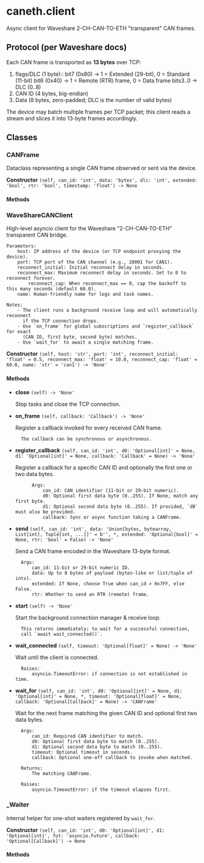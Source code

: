 # caneth.client

Async client for Waveshare 2-CH-CAN-TO-ETH "transparent" CAN frames.

Protocol (per Waveshare docs)
-----------------------------
Each CAN frame is transported as **13 bytes** over TCP:

1. flags/DLC (1 byte)::
     bit7 (0x80) -> 1 = Extended (29-bit), 0 = Standard (11-bit)
     bit6 (0x40) -> 1 = Remote (RTR) frame, 0 = Data frame
     bits3..0    -> DLC (0..8)
2. CAN ID (4 bytes, big-endian)
3. Data (8 bytes, zero-padded; DLC is the number of valid bytes)

The device may batch multiple frames per TCP packet; this client reads a stream and
slices it into 13-byte frames accordingly.

## Classes

### CANFrame

Dataclass representing a single CAN frame observed or sent via the device.

**Constructor** `(self, can_id: 'int', data: 'bytes', dlc: 'int', extended: 'bool', rtr: 'bool', timestamp: 'float') -> None`

#### Methods


### WaveShareCANClient

High-level asyncio client for the Waveshare "2-CH-CAN-TO-ETH" transparent CAN bridge.

    Parameters:
        host: IP address of the device (or TCP endpoint proxying the device).
        port: TCP port of the CAN channel (e.g., 20001 for CAN1).
        reconnect_initial: Initial reconnect delay in seconds.
        reconnect_max: Maximum reconnect delay in seconds. Set to 0 to reconnect forever.
            reconnect_cap: When reconnect_max == 0, cap the backoff to this many seconds (default 60.0).
        name: Human-friendly name for logs and task names.

    Notes:
        - The client runs a background receive loop and will automatically reconnect
          if the TCP connection drops.
        - Use `on_frame` for global subscriptions and `register_callback` for exact
          (CAN ID, first byte, second byte) matches.
        - Use `wait_for` to await a single matching frame.

**Constructor** `(self, host: 'str', port: 'int', reconnect_initial: 'float' = 0.5, reconnect_max: 'float' = 10.0, reconnect_cap: 'float' = 60.0, name: 'str' = 'can1') -> 'None'`

#### Methods

- **close** `(self) -> 'None'`
  
  Stop tasks and close the TCP connection.

- **on_frame** `(self, callback: 'Callback') -> 'None'`
  
  Register a callback invoked for every received CAN frame.

        The callback can be synchronous or asynchronous.

- **register_callback** `(self, can_id: 'int', d0: 'Optional[int]' = None, d1: 'Optional[int]' = None, callback: 'Callback' = None) -> 'None'`
  
  Register a callback for a specific CAN ID and optionally the first one or two data bytes.

            Args:
                can_id: CAN identifier (11-bit or 29-bit numeric).
                d0: Optional first data byte (0..255). If None, match any first byte.
                d1: Optional second data byte (0..255). If provided, `d0` must also be provided.
                callback: Sync or async function taking a CANFrame.

- **send** `(self, can_id: 'int', data: 'Union[bytes, bytearray, List[int], Tuple[int, ...]]' = b'', *, extended: 'Optional[bool]' = None, rtr: 'bool' = False) -> 'None'`
  
  Send a CAN frame encoded in the Waveshare 13-byte format.

        Args:
            can_id: 11-bit or 29-bit numeric ID.
            data: Up to 8 bytes of payload (bytes-like or list/tuple of ints).
            extended: If None, choose True when can_id > 0x7FF, else False.
            rtr: Whether to send an RTR (remote) frame.

- **start** `(self) -> 'None'`
  
  Start the background connection manager & receive loop.

        This returns immediately; to wait for a successful connection,
        call `await wait_connected()`.

- **wait_connected** `(self, timeout: 'Optional[float]' = None) -> 'None'`
  
  Wait until the client is connected.

        Raises:
            asyncio.TimeoutError: if connection is not established in time.

- **wait_for** `(self, can_id: 'int', d0: 'Optional[int]' = None, d1: 'Optional[int]' = None, *, timeout: 'Optional[float]' = None, callback: 'Optional[Callback]' = None) -> 'CANFrame'`
  
  Wait for the next frame matching the given CAN ID and optional first two data bytes.

        Args:
            can_id: Required CAN identifier to match.
            d0: Optional first data byte to match (0..255).
            d1: Optional second data byte to match (0..255).
            timeout: Optional timeout in seconds.
            callback: Optional one-off callback to invoke when matched.

        Returns:
            The matching CANFrame.

        Raises:
            asyncio.TimeoutError: if the timeout elapses first.


### _Waiter

Internal helper for one-shot waiters registered by `wait_for`.

**Constructor** `(self, can_id: 'int', d0: 'Optional[int]', d1: 'Optional[int]', fut: 'asyncio.Future', callback: 'Optional[Callback]') -> None`

#### Methods
